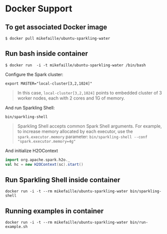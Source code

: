 # Docker Support

## To get associated Docker image

```
$ docker pull mikefaille/ubuntu-sparkling-water
```

## Run bash inside container

```
$ docker run  -i -t mikefaille/ubuntu-sparkling-water /bin/bash
```

Configure the Spark cluster:
```
export MASTER="local-cluster[3,2,1024]"
```

> In this case, `local-cluster[3,2,1024]` points to embedded cluster of 3 worker nodes, each with 2 cores and 1G of memory.

And run Sparkling Shell:
```
bin/sparkling-shell
```

> Sparkling Shell accepts common Spark Shell arguments. For example, to increase memory allocated by each executor, use the `spark.executor.memory` parameter: `bin/sparkling-shell --conf "spark.executor.memory=4g"`

And initialize H2OContext 
```scala
import org.apache.spark.h2o._
val hc = new H2OContext(sc).start()
```



## Run Sparkling Shell inside container

```
docker run -i -t --rm mikefaille/ubuntu-sparkling-water bin/sparkling-shell 
```

## Running examples in container

```
docker run -i -t --rm mikefaille/ubuntu-sparkling-water bin/run-example.sh
```
